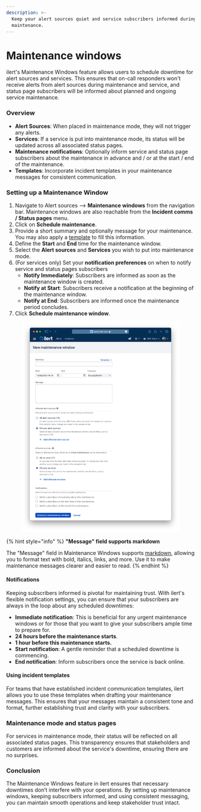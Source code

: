 ```yaml
---
description: >-
  Keep your alert sources quiet and service subscribers informed during
  maintenance.
---
```


# Maintenance windows

ilert's Maintenance Windows feature allows users to schedule downtime for alert sources and services. This ensures that on-call responders won't receive alerts from alert sources during maintenance and service, and status page subscribers will be informed about planned and ongoing service maintenance.

### Overview

* **Alert Sources**: When placed in maintenance mode, they will not trigger any alerts.
* **Services**: If a service is put into maintenance mode, its status will be updated across all associated status pages.
* **Maintenance notifications**: Optionally inform service and status page subscribers about the maintenance in advance and / or at the start / end of the maintenance.
* **Templates**: Incorporate incident templates in your maintenance messages for consistent communication.

### Setting up a Maintenance Window

1. Navigate to Alert sources --> **Maintenance windows** from the navigation bar. Maintenance windows are also reachable from the **Incident comms / Status pages** menu.
2. Click on **Schedule maintenance**.
3. Provide a short summary and optionally message for your maintenance. You may also apply a [template](maintenance-windows.md#using-incident-templates) to fill this information.
4. Define the **Start** and **End** time for the maintenance window.
5. Select the **Alert sources** and **Services** you wish to put into maintenance mode.
6. (For services only) Set your **notification preferences** on when to notify service and status pages subscribers
   * **Notify Immediately**: Subscribers are informed as soon as the maintenance window is created.
   * **Notify at Start**: Subscribers receive a notification at the beginning of the maintenance window.
   * **Notify at End**: Subscribers are informed once the maintenance period concludes.
7. Click **Schedule maintenance window**.

<figure><img src="../.gitbook/assets/image (1) (1) (1) (1) (1) (1) (1) (1) (1).png" alt="" width="563"><figcaption></figcaption></figure>



{% hint style="info" %}
**"Message" field supports markdown**

The "Message" field in Maintenance Windows supports [markdown](https://www.markdownguide.org/), allowing you to format text with bold, italics, links, and more. Use it to make maintenance messages clearer and easier to read.
{% endhint %}

#### Notifications

Keeping subscribers informed is pivotal for maintaining trust. With ilert's flexible notification settings, you can ensure that your subscribers are always in the loop about any scheduled downtimes:

* **Immediate notification**: This is beneficial for any urgent maintenance windows or for those that you want to give your subscribers ample time to prepare for.
* **24 hours before the maintenance starts**.
* **1 hour before this maintenance starts.**
* **Start notification**: A gentle reminder that a scheduled downtime is commencing.
* **End notification**: Inform subscribers once the service is back online.

#### Using incident templates

For teams that have established incident communication templates, ilert allows you to use these templates when drafting your maintenance messages. This ensures that your messages maintain a consistent tone and format, further establishing trust and clarity with your subscribers.

### Maintenance mode and status pages

For services in maintenance mode, their status will be reflected on all associated status pages. This transparency ensures that stakeholders and customers are informed about the service's downtime, ensuring there are no surprises.

### Conclusion

The Maintenance Windows feature in ilert ensures that necessary downtimes don’t interfere with your operations. By setting up maintenance windows, keeping subscribers informed, and using consistent messaging, you can maintain smooth operations and keep stakeholder trust intact.
